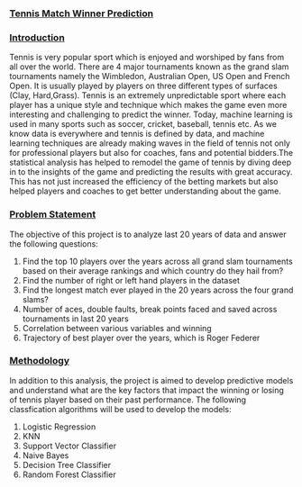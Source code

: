 ### <ins>Tennis Match Winner Prediction 

 ### <ins> Introduction
Tennis is very popular sport which is enjoyed and worshiped by fans from all over the world. There are 4 major tournaments known as the grand slam tournaments namely the Wimbledon, Australian Open, US Open and French Open. It is usually played by players on three different types of surfaces (Clay, Hard,Grass). Tennis is an extremely unpredictable sport where each player has a unique style and technique which makes the game even more interesting and challenging to predict the winner.
Today, machine learning is used in many sports such as soccer, cricket, baseball, tennis etc. As we know data is everywhere and tennis is defined by data, and machine learning techniques are already making waves in the field of tennis not only for professional players but also for coaches, fans and potential bidders.The statistical analysis has helped to remodel the game of tennis by diving deep in to the insights of the game and predicting the results with great accuracy. This has not just increased the efficiency of the betting markets but also helped players and coaches to get better understanding about the game.

 ### <ins>Problem Statement
The objective of this project is to analyze last 20 years of data and answer the following questions:
1. Find the top 10 players over the years across all grand slam tournaments based on their average rankings and which country do they hail from?
2. Find the number of right or left hand players in the dataset
3. Find the longest match ever played in the 20 years across the four grand slams?
4. Number of aces, double faults, break points faced and saved across tournaments in last 20 years
5. Correlation between various variables and winning
6. Trajectory of best player over the years, which is Roger Federer

 ### <ins> Methodology
 
 In addition to this analysis, the project is aimed to develop predictive models and understand what are the key factors that impact the winning or losing of tennis player based on their past performance. The following classfication algorithms will be used to develop the models:
1. Logistic Regression
2. KNN
3. Support Vector Classifier
4. Naive Bayes
5. Decision Tree Classifier 
6. Random Forest Classifier

